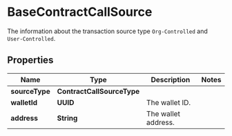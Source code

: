 

# BaseContractCallSource

The information about the transaction source type `Org-Controlled` and `User-Controlled`.

## Properties

| Name | Type | Description | Notes |
|------------ | ------------- | ------------- | -------------|
|**sourceType** | **ContractCallSourceType** |  |  |
|**walletId** | **UUID** | The wallet ID. |  |
|**address** | **String** | The wallet address. |  |



